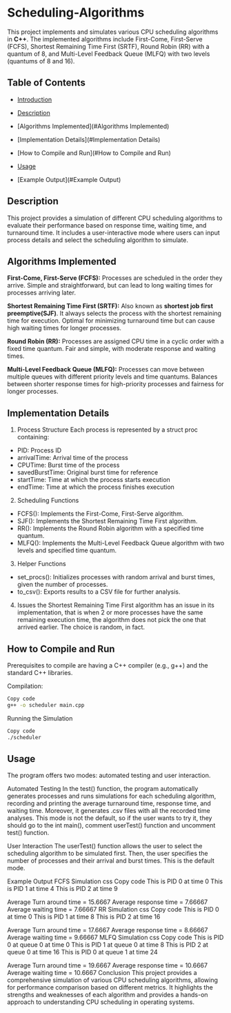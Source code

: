 # Scheduling-Algorithms

This project implements and simulates various CPU scheduling algorithms in **C++**. The implemented algorithms include First-Come, First-Serve (FCFS), Shortest Remaining Time First (SRTF), Round Robin (RR) with a quantum of 8, and Multi-Level Feedback Queue (MLFQ) with two levels (quantums of 8 and 16).

## Table of Contents
- [Introduction](#introduction)

- [Description](#Description)
- [Algorithms Implemented](#Algorithms Implemented)
- [Implementation Details](#Implementation Details)
- [How to Compile and Run](#How to Compile and Run)
- [Usage](#Usage)
- [Example Output](#Example Output)

## Description

This project provides a simulation of different CPU scheduling algorithms to evaluate their performance based on response time, waiting time, and turnaround time. It includes a user-interactive mode where users can input process details and select the scheduling algorithm to simulate.

## Algorithms Implemented
**First-Come, First-Serve (FCFS):**
Processes are scheduled in the order they arrive.
Simple and straightforward, but can lead to long waiting times for processes arriving later.

**Shortest Remaining Time First (SRTF):**
Also known as **shortest job first preemptive(SJF)**. It always selects the process with the shortest remaining time for execution.
Optimal for minimizing turnaround time but can cause high waiting times for longer processes.

**Round Robin (RR):**
Processes are assigned CPU time in a cyclic order with a fixed time quantum.
Fair and simple, with moderate response and waiting times.

**Multi-Level Feedback Queue (MLFQ):**
Processes can move between multiple queues with different priority levels and time quantums.
Balances between shorter response times for high-priority processes and fairness for longer processes.

## Implementation Details

1. Process Structure
Each process is represented by a struct proc containing:

- PID: Process ID
- arrivalTime: Arrival time of the process
- CPUTime: Burst time of the process
- savedBurstTime: Original burst time for reference
- startTime: Time at which the process starts execution
- endTime: Time at which the process finishes execution

2. Scheduling Functions
- FCFS(): Implements the First-Come, First-Serve algorithm.
- SJF(): Implements the Shortest Remaining Time First algorithm.
- RR(): Implements the Round Robin algorithm with a specified time quantum.
- MLFQ(): Implements the Multi-Level Feedback Queue algorithm with two levels and specified time quantum.

3. Helper Functions
- set_procs(): Initializes processes with random arrival and burst times, given the number of processes.
- to_csv(): Exports results to a CSV file for further analysis.

4. Issues
the Shortest Remaining Time First algorithm has an issue in its implementation, that is when 2 or more processes have the same remaining execution time, the algorithm does not pick the one that arrived earlier. The choice is random, in fact.

## How to Compile and Run
Prerequisites to compile are having a C++ compiler (e.g., g++) and the standard C++ libraries.

Compilation:
``` sh
Copy code
g++ -o scheduler main.cpp
```

Running the Simulation
``` sh
Copy code
./scheduler
```
## Usage
The program offers two modes: automated testing and user interaction.

Automated Testing
In the test() function, the program automatically generates processes and runs simulations for each scheduling algorithm, recording and printing the average turnaround time, response time, and waiting time. Moreover, it generates .csv files with all the recorded time analyses. This mode is not the default, so if the user wants to try it, they should go to the int main(), comment userTest() function and uncomment test() function.

User Interaction
The userTest() function allows the user to select the scheduling algorithm to be simulated first. Then, the user specifies the number of processes and their arrival and burst times. This is the default mode.


Example Output
FCFS Simulation
css
Copy code
This is PID 0 at time 0
This is PID 1 at time 4
This is PID 2 at time 9

Average Turn around time = 15.6667
Average response time = 7.66667
Average waiting time = 7.66667
RR Simulation
css
Copy code
This is PID 0 at time 0
This is PID 1 at time 8
This is PID 2 at time 16

Average Turn around time = 17.6667
Average response time = 8.66667
Average waiting time = 9.66667
MLFQ Simulation
css
Copy code
This is PID 0 at queue 0 at time 0
This is PID 1 at queue 0 at time 8
This is PID 2 at queue 0 at time 16
This is PID 0 at queue 1 at time 24

Average Turn around time = 19.6667
Average response time = 10.6667
Average waiting time = 10.6667
Conclusion
This project provides a comprehensive simulation of various CPU scheduling algorithms, allowing for performance comparison based on different metrics. It highlights the strengths and weaknesses of each algorithm and provides a hands-on approach to understanding CPU scheduling in operating systems.
